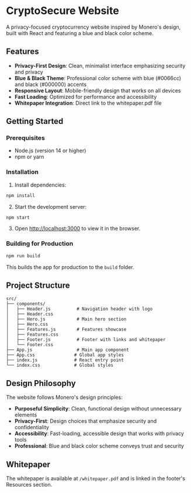 # CryptoSecure Website

A privacy-focused cryptocurrency website inspired by Monero's design, built with React and featuring a blue and black color scheme.

## Features

- **Privacy-First Design**: Clean, minimalist interface emphasizing security and privacy
- **Blue & Black Theme**: Professional color scheme with blue (#0066cc) and black (#000000) accents
- **Responsive Layout**: Mobile-friendly design that works on all devices
- **Fast Loading**: Optimized for performance and accessibility
- **Whitepaper Integration**: Direct link to the whitepaper.pdf file

## Getting Started

### Prerequisites

- Node.js (version 14 or higher)
- npm or yarn

### Installation

1. Install dependencies:
```bash
npm install
```

2. Start the development server:
```bash
npm start
```

3. Open [http://localhost:3000](http://localhost:3000) to view it in the browser.

### Building for Production

```bash
npm run build
```

This builds the app for production to the `build` folder.

## Project Structure

```
src/
├── components/
│   ├── Header.js          # Navigation header with logo
│   ├── Header.css
│   ├── Hero.js            # Main hero section
│   ├── Hero.css
│   ├── Features.js        # Features showcase
│   ├── Features.css
│   ├── Footer.js          # Footer with links and whitepaper
│   └── Footer.css
├── App.js                 # Main app component
├── App.css               # Global app styles
├── index.js              # React entry point
└── index.css             # Global styles
```

## Design Philosophy

The website follows Monero's design principles:
- **Purposeful Simplicity**: Clean, functional design without unnecessary elements
- **Privacy-First**: Design choices that emphasize security and confidentiality
- **Accessibility**: Fast-loading, accessible design that works with privacy tools
- **Professional**: Blue and black color scheme conveys trust and security

## Whitepaper

The whitepaper is available at `/whitepaper.pdf` and is linked in the footer's Resources section.
